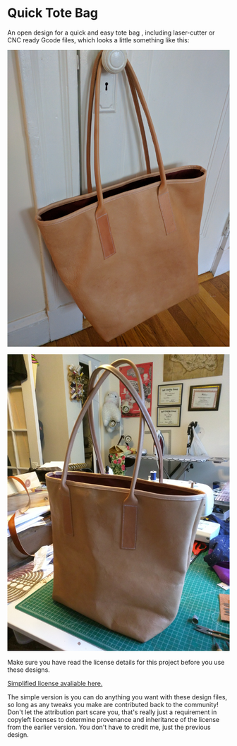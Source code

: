 # Quick Tote Bag
An open design for a quick and easy tote bag , including laser-cutter or CNC ready Gcode files, which looks a little something like this:

![](https://github.com/rynehager/Quick-Tote-Bag/blob/master/Assets/Images/Bag1.jpg?raw=true "Delicious")

![](https://github.com/rynehager/Quick-Tote-Bag/blob/master/Assets/Images/Bag2.jpg?raw=true "Delicious")

Make sure you have read the license details for this project before you use these designs.

[Simplified license avaliable here.](https://creativecommons.org/licenses/by-sa/4.0/)

The simple version is you can do anything you want with these design files, so long as any tweaks you make are contributed back to the community! Don't let the attribution part scare you, that's really just a requirement in copyleft licenses to determine provenance and inheritance of the license from the earlier version. You don't have to credit me, just the previous design. 

